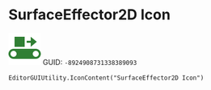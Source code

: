 # SurfaceEffector2D Icon
![](/img/SurfaceEffector2D%20Icon.png)
GUID: `-8924908731338389093`
```
EditorGUIUtility.IconContent("SurfaceEffector2D Icon")
```
